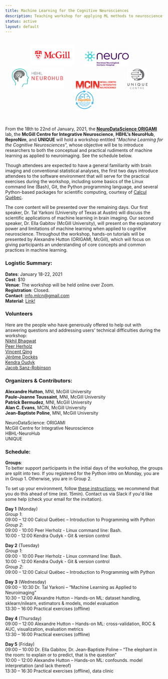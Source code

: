 ```yaml
---
title: Machine Learning for the Cognitive Neurosciences
description: Teaching workshop for applying ML methods to neuroscience
status: active
layout: default
---
```

<br>
<div style="text-align:center">
<img src="/img/logos/mcgill_logo.jpg" width="140" height="70">   
<!-- img src="/img/logos/neuro.png" width="210" height="70" -->  
&nbsp; &nbsp; &nbsp; &nbsp; <img src="/img/logos/neuro.png" width="140" height="47">   
<!-- /div -->
<!-- div style="text-align:center" -->
<!-- img src="/img/logos/hbhl_logo_en_pantone.png" width="210" height="70" -->
&nbsp; &nbsp; &nbsp; &nbsp; <img src="/img/logos/logo-neurohub.png" width="170" height="70">   
&nbsp; &nbsp; &nbsp; &nbsp; <img src="/img/logos/MCIN-logo-V01.png" width="131" height="27">   
&nbsp; &nbsp; &nbsp; &nbsp; <img src="/img/logos/unique-logo.png" width="64" height="64">
&nbsp; &nbsp; &nbsp; &nbsp; <img src="/img/logos/repronim.png" width="64" height="64">
</div>
<br>
<br>

From the 18th to 22nd of January, 2021, the **[NeuroDataScience ORIGAMI](https://neurodatascience.github.io/)** lab, the **McGill Centre for Integrative Neuroscience**, **HBHL’s NeuroHub**, **ReproNim**, and **UNIQUE** will hold a workshop entitled “*Machine Learning for the Cognitive Neurosciences*”, whose objective will be to introduce researchers to both the conceptual and practical rudiments of machine learning as applied to neuroimaging. See the schedule below.  

Though attendees are expected to have a general familiarity with brain imaging and conventional statistical analyses, the first two days introduce attendees to the software environment that will serve for the practical exercises during the workshop, including some basics of the Linux command line (Bash), Git, the Python programming language, and several Python-based packages for scientific computing, courtesy of [Calcul Québec](http://www.calculquebec.ca/).  

The core content will be presented over the remaining days. Our first speaker, Dr. Tal Yarkoni (University of Texas at Austin) will discuss the scientific applications of machine learning in brain imaging. Our second speaker, Dr. Ella Gabitov (McGill University), will present on the explanatory power and limitations of machine learning when applied to cognitive neuroscience. Throughout the workshop, hands-on tutorials will be presented by Alexandre Hutton (ORIGAMI, McGill), which will focus on giving participants an understanding of core concepts and common practices in machine learning.  

### Logistic Summary:
**Dates**: January 18-22, 2021  
**Cost**: $10  
**Venue**: The workshop will be held online over Zoom.  
**Registration**: Closed.  
**Contact**: info.mlcn@gmail.com  
**Material**: [Link!](https://github.com/neurodatascience/mlcn)  


### Volunteers  
Here are the people who have generously offered to help out with answering questions and addressing users' technical difficulties during the workshop:    
[﻿Nikhil Bhagwat](https://github.com/nikhil153)  
[Peer Herholz](https://peerherholz.github.io/)  
[Vincent Qing](https://github.com/Vincent-wq)  
[Jérôme Dockès](https://jeromedockes.github.io/)  
[Kendra Oudyk](https://koudyk.github.io/)  
[Jacob Sanz-Robinson](https://jacobsanz97.github.io/)  
  
### Organizers & Contributors:  
**Alexandre Hutton**, MNI, McGill University  
**Paule-Joanne Toussaint**, MNI, McGill University  
**Patrick Bermudez**, MNI, McGill University  
**Alan C. Evans**, MCIN, McGill University  
**Jean-Baptiste Poline**, MNI, McGill University  
  
NeuroDataScience: ORIGAMI  
McGill Centre for Integrative Neuroscience  
HBHL-NeuroHub   
UNIQUE

### Schedule:  
**Groups**:  
To better support participants in the initial days of the workshop, the groups are split into two. If you registered for the Python intro on Monday, you are in Group 1. Otherwise, you are in Group 2.  
  
To set up your environment, follow [these instructions](https://docs.google.com/document/d/1NT2Zb_WuIjpxq2Zw5kZSgE-g88JeRQi4UmYVFIJgO-M/edit?usp=sharing); we recommend that you do this ahead of time (est. 15min). Contact us via Slack if you'd like some help (check your email for the invitation).

**Day 1** (Monday)  
_Group 1_:  
09:00 – 12:00 Calcul Québec – Introduction to Programming with Python  
_Group 2_:  
09:00 - 10:00 Peer Herholz - Linux command line: Bash.  
10:00 - 12:00 Kendra Oudyk - Git & version control  
  
**Day 2** (Tuesday)  
_Group 1_:  
09:00 - 10:00 Peer Herholz - Linux command line: Bash.  
10:00 - 12:00 Kendra Oudyk - Git & version control  
_Group 2_:  
09:00 – 12:00 Calcul Québec – Introduction to Programming with Python  
  
**Day 3** (Wednesday)  
09:00 – 10:30 Dr. Tal Yarkoni – “Machine Learning as Applied to Neuroimaging”  
10:30 – 12:00 Alexandre Hutton – Hands-on ML: dataset handling, sklearn/nilearn, estimators & models, model evaluation  
13:30 – 16:00 Practical exercises (offline)  
  
**Day 4** (Thursday)  
09:00 – 12:00 Alexandre Hutton – Hands-on ML: cross-validation,  ROC & AUC, visualization, evaluation metrics  
13:30 – 16:00 Practical exercises (offline)  
  
**Day 5** (Friday)  
09:00 – 10:00 Dr. Ella Gabitov, Dr. Jean-Baptiste Poline – “The elephant in the room: to explain or to predict, that is the question”  
10:00 – 12:00 Alexandre Hutton – Hands-on ML: confounds. model interpretation (and lack thereof)  
13:30 – 16:30 Practical exercises (offline), data clinic  
